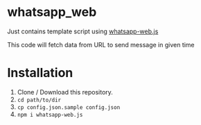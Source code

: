 # whatsapp_web

Just contains template script using <a href="https://github.com/pedroslopez/whatsapp-web.js">whatsapp-web.js</a>

This code will fetch data from URL to send message in given time

# Installation
1. Clone / Download this repository.
2. <code>cd path/to/dir</code>
3. <code>cp config.json.sample config.json</code>
4. <code>npm i whatsapp-web.js</code>